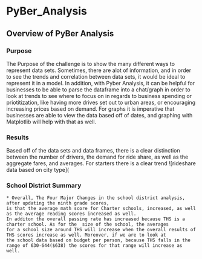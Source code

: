 # PyBer_Analysis

## Overview of PyBer Analysis
### Purpose
  The Purpose of the challenge is to show the many different ways to represent data sets. Sometimes, there 
  are alot of information, and in order to see the trends and correlation between data sets, it would be 
  ideal to represent it in a model. In addition, with Pyber Analysis, it can be helpful for businesses to 
  be able to parse the dataframe into a chat/graph in order to look at trends to see where to focus on in 
  regards to business spending or priotitization, like having more drives set out to urban areas, or encouraging
  increasing prices based on demand. For graphs it is imperative that businesses are able to view the data based 
  off of dates, and graphing with Matplotlib will help with that as well.

### Results
  Based off of the data sets and data frames, there is a clear distinction between the number of drivers, the demand
  for ride share, as well as the aggregate fares, and averages. For starters there is a clear trend
  ![rideshare data based on city type](
    
    
### School District Summary
    * Overall, The Four Major Changes in the school district analysis, after updating the ninth grade scores, 
    is that the average math score for Charter schools, increased, as well as the average reading scores increased as well. 
    In additon the overall passing rate has increased because THS is a charter school. As for the  size of the school, the averages 
    for a school size around THS will increase when the overall results of THS scores increase as well. Moreover, if we are to look at
    the school data based on budget per person, because THS falls in the range of 630-644($638) the scores for that range will increase as well.
    
